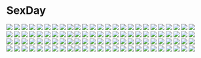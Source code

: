 # SexDay
![](https://konachan.com/jpeg/36b0af977e0c556ce3a1eaeaf0412726/Konachan.com%20-%20293480%20aburi%20blonde_hair%20book%20breasts%20censored%20game_cg%20masturbation%20navel%20nude%20orc_soft%20pointed_ears%20pussy%20pussy_juice%20spread_legs.jpg)
![](https://konachan.com/jpeg/24a207c2ee52a43896bbfe17f1787bf1/Konachan.com%20-%20169294%20aono_sena%20bow%20close%20game_cg%20girls_be_ambitious%21%20long_hair%20mtu%20orange_hair%20pajamas%20score%20yellow_eyes.jpg)
![](https://konachan.com/image/4896ae3fa7298b6c0bf3c0b46fa2df2a/Konachan.com%20-%2067969%20chibi%20chris4708%20hatsune_miku%20kagamine_len%20kagamine_rin%20kaito%20kamui_gakupo%20male%20megurine_luka%20meiko%20toeto%20twintails%20vocaloid.jpg)
![](https://konachan.com/jpeg/f82ccc13e633793a718d7e5c3257f8b4/Konachan.com%20-%204992%20bed%20black_hair%20blue_eyes%20gothic%20long_hair%20maya_%28triptych%29%20nimura_yuushi%20ribbons%20triptych%20underwear.jpg)
![](https://konachan.com/jpeg/32bc7341869315ec60bc3ee936eaf29d/Konachan.com%20-%20275938%20animal_ears%20bed%20blanc%20blonde_hair%20bodysuit%20breasts%20bunny_ears%20bunnygirl%20cameltoe%20headband%20loli%20nipples%20pantyhose%20sakurayume_kome%20short_hair%20thighhighs.jpg)
![](https://konachan.com/image/83d3c5bed3a5bfc01d67aded94e4e82f/Konachan.com%20-%2014868%20himura_kenshin%20japanese_clothes%20kamiya_kaoru%20male%20rurouni_kenshin%20sword%20tree%20weapon.jpg)
![](https://konachan.com/image/1084790d3d760dab8b67b2db4963e9f1/Konachan.com%20-%209529%20lina_maclorchlain%20mechagirl%20taka_tony%20tempest%20wings.jpg)
![](https://konachan.com/image/1fa3cc6092a5bdf4122fc74c920b4f24/Konachan.com%20-%20278563%203d%20arsenixc%20building%20car%20city%20love_money_rock%27n%27roll%20nobody%20scenic%20sunset%20vvcephei.jpg)
![](https://konachan.com/jpeg/ad5fe510bb17d522522328f72ea6de3f/Konachan.com%20-%20145649%20blush%20breast_grab%20breasts%20brown_hair%20censored%20game_cg%20hinasaki%20jin_satsuki%20jirai_soft%20nipples%20nopan%20open_shirt%20school_uniform%20thighhighs.jpg)
![](https://konachan.com/jpeg/94253dc03ce12a03b311980aea5f4721/Konachan.com%20-%20148529%20blindfold%20blonde_hair%20bondage%20breasts%20censored%20front_wing%20gag%20game_cg%20mekami_suzu%20nanaca_mai%20nipples%20nopan%20pure_girl%20pussy%20school_uniform.jpg)
![](https://konachan.com/image/077c07673af53725a056d05fb7f8fe25/Konachan.com%20-%2096107%20breasts%20censored%20fate_testarossa%20kamogawa_tanuki%20nipples%20no_bra%20nopan%20open_shirt%20sex%20takamachi_nanoha%20thighhighs%20yagami_hayate.jpg)
![](https://konachan.com/jpeg/478f7f8228ac2f7837e3037d5f105c24/Konachan.com%20-%20258740%20blonde_hair%20blush%20book%20gray_hair%20green_eyes%20horns%20long_hair%20necklace%20ponytail%20purple_eyes%20red_hair%20ribbons%20shiino_sera%20short_hair%20twintails.jpg)
![](https://konachan.com/jpeg/1b8469d4ab56832c1193d52b7615a115/Konachan.com%20-%20235190%20barefoot%20erylia%20fairy%20food%20fruit%20funhaus%20mathias_leth%20original%20phone%20photo%20pink_hair%20pointed_ears%20shorts%20sleeping%20watermark%20wings.jpg)
![](https://konachan.com/image/b519870f4e876e94c23b642f0d1929e4/Konachan.com%20-%20237192%20aqua_eyes%20aqua_hair%20blush%20bow%20brown_eyes%20brown_hair%20clouds%20dress%20flowers%20gloves%20group%20long_hair%20petals%20ribbons%20shoujo_ai%20sky%20tie%20wedding%20wink.jpg)
![](https://konachan.com/jpeg/2765881c5860213b762294ac27a247e4/Konachan.com%20-%20261653%20azur_lane%20breasts%20cross%20garter_belt%20gray_hair%20halloween%20hat%20long_hair%20pumpkin%20red_eyes%20sideboob%20tagme_%28artist%29%20thighhighs%20white%20wings%20witch_hat.jpg)
![](https://konachan.com/image/496a946cf9486a31ea41036f917238e7/Konachan.com%20-%20167149%20blue_eyes%20braids%20camera%20chain%20food%20glasses%20group%20harano%20headdress%20kneehighs%20long_hair%20monokuma%20pink_eyes%20red_eyes%20red_hair%20skirt%20tie%20twintails.jpg)
![](https://konachan.com/image/d00d755f22af5aaf7dd97d6e7771a790/Konachan.com%20-%2032830%20nanao_naru.jpg)
![](https://konachan.com/image/fa54fd3f58d497a6ff6e101fe6e45ec0/Konachan.com%20-%2054826%20arai_chie%20eyepatch%20hito_nami%20itoshiki_rin%20kaga_ai%20kimura_kaere%20kitsu_chiri%20komori_kiri%20mitama_mayo%20nezu_miko%20oora_kanako%20panties%20underwear.jpg)
![](https://konachan.com/image/3cae46c79ffd3391df6ae5b7f0a53ac0/Konachan.com%20-%2029392%20headphones%20tagme.jpg)
![](https://konachan.com/image/f5eb8c9514c0da424c75b523cbc89cb3/Konachan.com%20-%20204001%20aqua_eyes%20aqua_hair%20bed%20breasts%20cropped%20doyora%20leek%20long_hair%20navel%20nipples%20nude%20pussy%20spread_legs%20thighhighs%20twintails%20uncensored%20vocaloid.jpg)
![](https://konachan.com/jpeg/50e69585a051fa7346e14551781f8473/Konachan.com%20-%20218213%20ayase_eri%20bow%20cozyquilt%20group%20hoshizora_rin%20kneehighs%20kousaka_honoka%20minami_kotori%20pantyhose%20skirt%20sonoda_umi%20thighhighs%20toujou_nozomi%20yazawa_nico.jpg)
![](https://konachan.com/jpeg/80e4f03caad253a97e04d9e7de3feed4/Konachan.com%20-%2055694%2077%20karen_lux_victoria%20long_hair%20mikagami_mamizu%20red_eyes%20red_hair%20school_uniform.jpg)
![](https://konachan.com/jpeg/3a922245c3c40807bdfd7d25dbb99d9e/Konachan.com%20-%2027891%20suzumiya_haruhi%20suzumiya_haruhi_no_yuutsu%20white.jpg)
![](https://konachan.com/image/f30bc2de0fce049a411e160e19a650d7/Konachan.com%20-%20243920%20animal_ears%20aqua_eyes%20blue_hair%20blush%20bubbles%20kimono%20lolita_fashion%20mermaid%20short_hair%20touhou%20toutenkou%20underwater%20wakasagihime%20water.jpg)
![](https://konachan.com/jpeg/611a248c862f964e11092fd48e62ae0a/Konachan.com%20-%20244530%20aliasing%20anus%20ass%20blush%20breasts%20brown_hair%20censored%20computer%20fingering%20game_cg%20nipples%20no_bra%20open_shirt%20ponytail%20ribbons%20twintails%20yellow_eyes.jpg)
![](https://konachan.com/image/275eb41e17094238d12231da44436d1a/Konachan.com%20-%2025973%20iwakura_lain%20serial_experiments_lain.jpg)
![](https://konachan.com/image/165e75e272d2a2eaf24191f70448a97d/Konachan.com%20-%20194347%202girls%20blonde_hair%20dress%20fang%20green_eyes%20green_hair%20hat%20loli%20long_hair%20murata_isshin%20oshino_shinobu%20skirt%20teddy_bear%20thighhighs%20twintails%20yellow_eyes.jpg)
![](https://konachan.com/image/d24569f01e5769ffa775625c4a8e4f74/Konachan.com%20-%2071971%20cagalli_yula_athha%20gundam_seed%20mobile_suit_gundam.jpg)
![](https://konachan.com/jpeg/50f2d7e779cb0534e49621dc77607b6f/Konachan.com%20-%20255004%20animal_ears%20azur_lane%20cameltoe%20kneehighs%20panties%20qi_ye_shao_yan%20scarf%20school_uniform%20short_hair%20skirt%20underwear%20white_hair%20yellow_eyes.jpg)
![](https://konachan.com/image/3f3062dd91d090d7e00fcea99dcb6b88/Konachan.com%20-%2056818%20aria%20green%20ipod%20mizunashi_akari.jpg)
![](https://konachan.com/jpeg/09d36b247171a3a675902e01a2ea3920/Konachan.com%20-%20291582%20ass%20bed%20blush%20chloe_von_einzbern%20cropped%20dark_skin%20fate_%28series%29%20loli%20long_hair%20nopan%20pink_hair%20sen_%28astronomy%29%20tattoo%20yellow_eyes.jpg)
![](https://konachan.com/jpeg/9af6cf6a033d2cc9ca1c00f1c6346d77/Konachan.com%20-%2072879%20aqua_eyes%20aqua_hair%20ass%20barefoot%20hatsune_miku%20nopan%20teddy_bear%20transparent%20twintails%20vocaloid%20wokada.jpg)
![](https://konachan.com/image/03cce6bbdd74a80538dec74ed9ac37ef/Konachan.com%20-%205441%20badou_nails%20dogs%3A_bullets_%26_carnage%20fuyumine_naoto%20haine_rammsteiner%20luki%20noki.jpg)
![](https://konachan.com/image/a5ce8f1df9038412351931eab6894109/Konachan.com%20-%20172410%20akiyama_mio%20bikini%20black_hair%20blonde_hair%20blush%20brown_eyes%20brown_hair%20glasses%20group%20headband%20hirasawa_ui%20k-on%21%20navel%20rm%20suzuki_jun%20swimsuit%20water.jpg)
![](https://konachan.com/jpeg/bc33a450b1d4001ccb48cad8860ae27a/Konachan.com%20-%20198811%20aqua_eyes%20ass%20bandaid%20blush%20bow%20computer%20eromanga-sensei%20fast-runner-2024%20izumi_sagiri%20loli%20panties%20thighhighs%20underwear%20white%20white_hair.jpg)
![](https://konachan.com/image/288dd91a77fe7a105b9bdc786a83e8e4/Konachan.com%20-%20252114%20animal_ears%20bikini%20blue_eyes%20bow%20cosplay%20elbow_gloves%20fate_%28series%29%20gloves%20gray_hair%20jema%20short_hair%20swimsuit%20tail%20thighhighs%20wolfgirl.jpg)
![](https://konachan.com/jpeg/0bd5f8185390bbb1e32d7b29fa19f2ad/Konachan.com%20-%20260654%20akino_coto%20bow%20cake%20candy%20crown%20dress%20food%20gray_hair%20ice_cream%20logo%20long_hair%20original%20pointed_ears%20purple_eyes%20tail%20thighhighs%20twintails%20weapon%20wings.jpg)
![](https://konachan.com/jpeg/4b82b88a2db281caab64d3ee2dbd5bc9/Konachan.com%20-%20305624%20anthropomorphism%20blue_eyes%20blue_hair%20blush%20cameltoe%20hat%20hibiki_%28kancolle%29%20long_hair%20mirisha%20panties%20school_uniform%20skirt%20thighhighs%20underwear.jpg)
![](https://konachan.com/image/2c940501e7835eae8b148381af1b0a3c/Konachan.com%20-%2028304%20alice_parade%20black_hair%20blush%20censored%20flowers%20futarimeno_alice%20game_cg%20green_eyes%20headdress%20inemuri_yamane%20long_hair%20nude%20penis%20sex%20unisonshift.jpg)
![](https://konachan.com/jpeg/3b3fade72dcfbf206da74f9eff8e9508/Konachan.com%20-%20275748%20anal%20aposine%20ass%20blonde_hair%20blue_eyes%20blush%20cum%20k-on%21%20kotobuki_tsumugi%20long_hair%20nude%20penis%20pussy%20sex%20uncensored.jpg)
![](https://konachan.com/image/52611ceaa2b0da5238a835da80218825/Konachan.com%20-%2095886%20breasts%20brown_hair%20censored%20fellatio%20green_eyes%20nipples%20open_shirt%20penis%20school_uniform%20tagme.jpg)
![](https://konachan.com/image/1cfe4347e8c91df91b130c4a876ef1be/Konachan.com%20-%20107655%20dress%20long_hair%20original%20stari%20sword%20thighhighs%20weapon.jpg)
![](https://konachan.com/jpeg/e19f950c5d31b3d8796834ada7d42a32/Konachan.com%20-%2028923%20loli%20sasahara_yuuki.jpg)
![](https://konachan.com/jpeg/c98d1ba99953fb787116810ca42d529d/Konachan.com%20-%20210448%20ensemble_%28company%29%20game_cg%20hiiragi_mio%20kimishima_ao%20koi_suru_kimochi_no_kasanekata%20pink_eyes%20school_uniform%20thighhighs%20twintails%20wink.jpg)
![](https://konachan.com/image/cf15264809b2e6e8085e768bde0cdb9b/Konachan.com%20-%20190590%20ass%20blonde_hair%20boots%20candy%20chocolate%20dildo%20dress%20e.t.%20fire%20gloves%20halloween%20hat%20lollipop%20moon%20original%20pumpkin%20red_eyes%20silhouette%20witch_hat.jpg)
![](https://konachan.com/image/0198326832300468179565f980aad3e6/Konachan.com%20-%20159640%20animal_ears%20barefoot%20blood%20breasts%20bulagelove%20green_eyes%20long_hair%20luo_tianyi%20navel%20nosebleed%20nude%20tail%20tian_dian%20vocaloid%20watermark%20white_hair.jpg)
![](https://konachan.com/image/35edd811db08850015cbef6ddd3e5533/Konachan.com%20-%2081444%20black_hair%20black_rock_shooter%20bow%20chain%20green_eyes%20horns%20scythe%20skull%20takanashi_yomi%20weapon.jpg)
![](https://konachan.com/image/1ef89396a4cc7f4265b9892bcd310508/Konachan.com%20-%20302595%20anthropomorphism%20azuma_%28azur_lane%29%20azur_lane%20black_hair%20brown_eyes%20garter_belt%20gloves%20kaze_no_gyouja%20long_hair%20signed.jpg)
![](https://konachan.com/image/775b7d9243f6ebf70fe3e881f0399746/Konachan.com%20-%2023987%20ninin_ga_shinobuden.jpg)
![](https://konachan.com/image/7ec0d57c2a364e83c8428cabdca0cbe9/Konachan.com%20-%20117772%20blonde_hair%20fate_%28series%29%20fate_stay_night%20gilgamesh%20red_eyes%20short_hair.jpg)
![](https://konachan.com/image/ec4e2ad6000996ab82d9e07a2eb107f8/Konachan.com%20-%20255723%20anthropomorphism%20breasts%20bubbles%20cameltoe%20chain%20fedsnk%20gloves%20headband%20kantai_collection%20long_hair%20navel%20orange_eyes%20underwater%20water%20white_hair.jpg)
![](https://konachan.com/jpeg/771c25a43935bfa22bff86fd50b0027d/Konachan.com%20-%20306567%202girls%20black_hair%20close%20dabi_%28dabibubi%29%20elsword%20hug%20laby_%28elsword%29%20long_hair%20maid%20nisha_%28elsword%29%20pink_eyes%20pink_hair%20purple_eyes.jpg)
![](https://konachan.com/image/d9443dd8c0c97533db4ea17d202560cb/Konachan.com%20-%20184887%20breasts%20mashiro_akira%20nude%20original%20pubic_hair.jpg)
![](https://konachan.com/jpeg/82402e142a97bffab5de62ca15d302d3/Konachan.com%20-%20173293%20ass%20bed%20blue_hair%20breasts%20game_cg%20long_hair%20moonstone%20nipples%20nopan%20purple_hair%20ruruna%20school_uniform%20stockings%20twintails%20yamakaze_ran.jpg)
![](https://konachan.com/image/6b42b83548d7570e6f5733d916e113aa/Konachan.com%20-%20223905%20aliasing%20ass%20blonde_hair%20blush%20cameltoe%20elbow_gloves%20gloves%20long_hair%20mizuyan%20panties%20skirt_lift%20stockings%20striped_panties%20underwear%20wristwear.jpg)
![](https://konachan.com/image/51fb2a73e585cf5d4a26a65e9de9d9e7/Konachan.com%20-%20235878%20brown_hair%20couch%20drink%20long_hair%20makise_kurisu%20no_bra%20open_shirt%20pantyhose%20raidou_zero%20steins%3Bgate%20tie.jpg)
![](https://konachan.com/jpeg/f804e18117e5d3601cf4cdd728199d0c/Konachan.com%20-%20253946%20aki_tomoya%20anus%20ass%20ass_grab%20blonde_hair%20blue_eyes%20blush%20cropped%20fang%20long_hair%20nopan%20oxxo_%28dlengur%29%20pussy%20skirt%20spread_pussy%20twintails%20uncensored.jpg)
![](https://konachan.com/image/a0ba186082a8e296fafd44d8a1110876/Konachan.com%20-%2018135%20arcueid_brunestud%20jpeg_artifacts%20shingetsutan_tsukihime%20type-moon.jpg)
![](https://konachan.com/jpeg/70244c42283436aef43d64824cdbef37/Konachan.com%20-%20187133%20ayase_hazuki%20bed%20censored%20fellatio%20game_cg%20green_eyes%20kamidere%20long_hair%20orange_hair%20penis%20pussy%20school_uniform%20skirt%20tokunaga_hoshino.jpg)
![](https://konachan.com/jpeg/b1721dee3916e07c9e7e344d1dc66a3d/Konachan.com%20-%2042972%20akane_iro_ni_somaru_saka%20green%20shiraishi_nagomi.jpg)
![](https://konachan.com/image/8cb545806040a2448f8026ec65195e96/Konachan.com%20-%20112450%20arche.x%20mahou_shoujo_madoka_magica%20miki_sayaka%20sakura_kyouko%20sword%20weapon.jpg)
![](https://konachan.com/jpeg/bcc94ca8cac36c38d3c228f7d5ab4cf8/Konachan.com%20-%20146368%20aka_ringo%20barefoot%20cropped%20dress%20hijiri_byakuren%20touhou%20vector.jpg)
![](https://konachan.com/jpeg/51f4de78c4487651f7f9f2f4372cdabd/Konachan.com%20-%20268188%20blue_eyes%20brown_hair%20dress%20flowers%20gloves%20granblue_fantasy%20headband%20kakage%20long_hair%20petals%20rose%20rosetta_%28granblue_fantasy%29%20stockings%20thighhighs.jpg)
![](https://konachan.com/jpeg/d327bfb1b669665204d857251b05fd92/Konachan.com%20-%2073167%20chitose_midori%20green_green.jpg)
![](https://konachan.com/jpeg/afeede2a05313ba894ecfb938f1d6ca2/Konachan.com%20-%2086321%20bow%20chibi%20hakurei_reimu%20hat%20japanese_clothes%20kochiya_sanae%20maribel_han%20miko%20tie%20touhou%20tyata-maru%20usami_renko%20white.jpg)
![](https://konachan.com/image/da946aa238d451fa92c4cc219fc3f881/Konachan.com%20-%2068340%20animal_ears%20breasts%20bunny_ears%20bunnygirl%20clochette%20jpeg_artifacts%20maid%20nipples%20nopan%20pussy%20shintaro%20spread_legs%20thighhighs%20tobari_chisa%20uncensored.jpg)
![](https://konachan.com/image/56f11c2b387149a2cb98c6d5707f2b92/Konachan.com%20-%2016275%20carnelian%20lilith_%28yami_to_boushi_to_hon_no_tabibito%29%20yami_to_boushi_to_hon_no_tabibito.jpg)
![](https://konachan.com/image/8594f7b8a029380772d39a761ff040e9/Konachan.com%20-%2072520%20barefoot%20blue_eyes%20blue_hair%20group%20kaito%20long_hair%20male%20meiko%20pantyhose%20parody%20pink_hair%20ponytail%20scarf%20shorts%20skirt%20stars%20twintails%20vocaloid.jpg)
![](https://konachan.com/jpeg/9ecc06e021dbc45597647385c41e5f3a/Konachan.com%20-%20145962%20ano_ko_wa_ore_kara_hanarenai%20black_hair%20blush%20brown_eyes%20game_cg%20giga%20long_hair%20onsen%20sakurai_yuzuki%20towel%20usume_shirou%20wet.jpg)
![](https://konachan.com/image/5cacb707f8f337b486999329826352b4/Konachan.com%20-%20269986%202girls%20black_hair%20close%20drink%20green_eyes%20kurosawa_dia%20kurosawa_ruby%20long_hair%20papi_%28papiron100%29%20red_hair%20short_hair%20signed%20sunset.jpg)
![](https://konachan.com/image/d3f36ad26a79484ff2439d4ccf9eb8c7/Konachan.com%20-%20297966%20blood%20cubies_%28tiger_205%29%20hataraku_saibou%20macrophage_%28hataraku_saibou%29%20third-party_edit%20weapon.jpg)
![](https://konachan.com/image/40d499ca87bef09d82ab98f86332e9b8/Konachan.com%20-%20119076%20ass%20blonde_hair%20breasts%20elbow_gloves%20gloves%20green_eyes%20long_hair%20original%20sword%20tagme_%28artist%29%20thighhighs%20twintails%20weapon.jpg)
![](https://konachan.com/jpeg/df62d76fe80e58dfb9301878e6f6c85f/Konachan.com%20-%20183849%20benifuji_yuria%20blush%20breasts%20cameltoe%20clochette%20game_cg%20long_hair%20nipples%20oshiki_hitoshi%20pink_hair%20sakigake_generation%20topless%20twintails%20water%20wet.jpg)
![](https://konachan.com/image/148023c203a528b2fdf4caa0eac8861d/Konachan.com%20-%2047335%20bunnygirl%20houraisan_kaguya%20inaba_tewi%20karunabaru%20lolita_fashion%20maid%20nurse%20polychromatic%20reisen_udongein_inaba%20touhou%20vector%20yagokoro_eirin.jpg)
![](https://konachan.com/image/32ae20c09a052329793231766eb9cab5/Konachan.com%20-%2044428%20angel%20brown_hair%20card_captor_sakura%20dress%20green_eyes%20kinomoto_sakura%20moonknives%20short_hair%20staff%20wings.jpg)
![](https://konachan.com/image/93c0409106739f4b25c2be09d6b4d380/Konachan.com%20-%20107973%20aqua_eyes%20aqua_hair%20bow%20dress%20fuusha%20hatsune_miku%20headphones%20long_hair%20ribbons%20summer_dress%20thighhighs%20twintails%20vocaloid.jpg)
![](https://konachan.com/jpeg/6767655aac7fb6fba57b5b6ad8995e71/Konachan.com%20-%20126104%20blush%20breasts%20brown_hair%20clochette%20kanzaki_miyu%20nipples%20open_shirt%20panties%20panty_pull%20shintaro%20thighhighs%20twintails%20underwear%20undressing%20wet.jpg)
![](https://konachan.com/jpeg/b030a98894336f19f6395131fd0c4c7c/Konachan.com%20-%2092809%20blue_eyes%20boots%20headphones%20megurine_luka%20pink_hair%20thighhighs%20vocaloid.jpg)
![](https://konachan.com/jpeg/82bf5e518436255a9f5072122dd19ffd/Konachan.com%20-%20120268%20asa_project%20game_cg%20kinomoto_nokia%20panta%20renai_zero_kilometer.jpg)
![](https://konachan.com/image/523a1da6f27bcb6e11e32325eada6643/Konachan.com%20-%2061834%20dress%20red_eyes%20remilia_scarlet%20shingo_%28missing_link%29%20touhou%20vampire%20wings.jpg)
![](https://konachan.com/image/b942f44bd15fd43f94f95231b01c85af/Konachan.com%20-%208012%20hidamari_sketch%20yuno.jpg)
![](https://konachan.com/jpeg/4df7191035b056adc60cc97746b1d7e4/Konachan.com%20-%20209452%20ass%20bikini_top%20blue_eyes%20cropped%20fang%20garter_belt%20gray_hair%20headband%20long_hair%20original%20panties%20rapa_rachi%20skirt%20tail%20thighhighs%20underwear%20wristwear.jpg)
![](https://konachan.com/jpeg/c223471bc77f69023588a440462976d3/Konachan.com%20-%20266428%20arisegawa_arle%20barefoot%20black_hair%20blush%20breasts%20brown_eyes%20drink%20game_cg%20headdress%20long_hair%20navel%20nipples%20nude%20ponytail%20ribbons%20sayori%20smile.jpg)
![](https://konachan.com/image/e109ad2d0a727f6f7a8dd6ab8cd5225f/Konachan.com%20-%20161183%20forest%20kureta_%28nikogori%29%20original%20school_uniform%20sleeping%20tree%20water%20wet.jpg)
![](https://konachan.com/image/8329238b430bbfa0c5324b1cc3314b19/Konachan.com%20-%2088965%20aqua_eyes%20aqua_hair%20hatsune_miku%20long_hair%20twintails%20vocaloid%20xephonia.jpg)
![](https://konachan.com/image/f8278224a890d3cbfcf22152621ab679/Konachan.com%20-%20187264%20akemi_homura%20black_hair%20glasses%20long_hair%20mahou_shoujo_madoka_magica%20moon%20night%20purple_eyes%20school_uniform%20stars%20tucana.jpg)
![](https://konachan.com/image/2bbfcb5780fa0e0daa7d93208fce3b9e/Konachan.com%20-%20271741%20animal%20anthropomorphism%20grape-kun%20humboldt_penguin_%28kemono_friends%29%20kemono_friends%20makuran_%28m-kun%29%20penguin.jpg)
![](https://konachan.com/image/64823bd57d68f27a09bf9010aeda2710/Konachan.com%20-%20276634%20aqua_eyes%20armor%20blood%20braids%20dress%20flowers%20gloves%20petals%20rose%20short_hair%20sinoalice%20snow_white_%28sinoalice%29%20sword%20vardan%20weapon%20white_hair.jpg)
![](https://konachan.com/image/b3b15e4ec9e0f4a4bcfe33dca4259e4c/Konachan.com%20-%20218934%20alicetype%20bow%20hatsune_miku%20japanese_clothes%20kimono%20long_hair%20petals%20polychromatic%20twintails%20vocaloid.jpg)
![](https://konachan.com/jpeg/e3a8612fe5fcf0136233399c70f498ab/Konachan.com%20-%20180451%20alcot%20blonde_hair%20blue_eyes%20clover_day%27s%20dress%20game_cg%20hat%20long_hair%20nimura_yuushi%20pantyhose%20takakura_anzu.jpg)
![](https://konachan.com/jpeg/6900e2ff29b8baec6cb0b781bdf1f8a4/Konachan.com%20-%20261028%20bed%20black_hair%20bra%20dark%20gloves%20hat%20megumin%20panties%20red_eyes%20saruei%20short_hair%20skirt%20skirt_lift%20staff%20thighhighs%20underwear%20watermark%20witch_hat.jpg)
![](https://konachan.com/jpeg/7a922631283df30025454acb3b7d611f/Konachan.com%20-%20276680%20blush%20close%20headband%20japanese_clothes%20kimono%20komeiji_satori%20leaves%20pink_eyes%20pink_hair%20shanghaidoll_%28artist%29%20short_hair%20touhou.jpg)
![](https://konachan.com/image/ea48b9ac649644b08542560ce43454a2/Konachan.com%20-%2076652%20hatsune_miku%20twintails%20vocaloid.jpg)
![](https://konachan.com/jpeg/dd688c39d8be447cb1d8926e17c24959/Konachan.com%20-%20185017%20clochette%20game_cg%20panties%20panty_pull%20pussy%20red_eyes%20red_hair%20renjou_sayaka%20school_uniform%20shintaro%20spread_legs%20uncensored%20underwear.jpg)
![](https://konachan.com/image/cc95682642578fe30de402852d6d3c85/Konachan.com%20-%2033057%20luminous_arc%20rina.jpg)
![](https://konachan.com/jpeg/86a620fd6653c1674f3d3c474c91b3b6/Konachan.com%20-%2098566%20bath%20black_hair%20blush%20game_cg%20hananomiya_ako%20nishimata_aoi%20nude%20onsen%20purple_eyes%20sekai_seifuku_kanojo%20towel.jpg)
![](https://konachan.com/image/da028026bffa2dbf7c7d24564944cc76/Konachan.com%20-%20210373%20breasts%20chinese_clothes%20chinese_dress%20cleavage%20garter%20highschool_dxd%20himejima_akeno%20long_hair%20no_bra%20nopan%20ponytail%20tagme_%28artist%29%20wings.jpg)
![](https://konachan.com/image/f856a6ec8ac8b792dd467f6147200164/Konachan.com%20-%2084976%20blood%20breasts%20gloves%20highschool_of_the_dead%20inazuma%20miyamoto_rei%20nipples%20nude%20red_eyes%20uncensored%20zoom_layer.jpg)
![](https://konachan.com/jpeg/36d1d34260160ff147291127baae0cf3/Konachan.com%20-%20151957%20airi_%28robotics%3Bnotes%29%20daitoku_junna%20hidaka_subaru%20kantoku%20koujiro_frau%20robotics%3Bnotes%20scan%20school_uniform%20senomiya_akiho%20sky%20yashio_kaito.jpg)
![](https://konachan.com/image/a81150482675621a3ad9891364cc8a2f/Konachan.com%20-%2065065%201925_%28vocaloid%29%20boots%20breasts%20cleavage%20hat%20hatsune_miku%20saitom%20school_uniform%20sword%20twintails%20vocaloid%20weapon.jpg)
